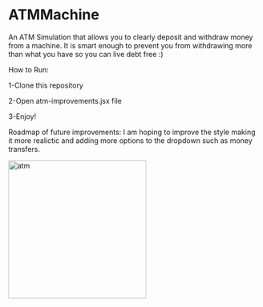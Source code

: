 # ATMMachine
 An ATM Simulation that allows you to clearly deposit and withdraw money from a machine. It is smart enough to prevent you from withdrawing more than what you have so you can live debt free :) 

How to Run:

1-Clone this repository

2-Open atm-improvements.jsx file

3-Enjoy!

Roadmap of future improvements: I am hoping to improve the style making it more realictic and adding more options to the dropdown such as money transfers. 
 
<img width="275" alt="atm" src="https://user-images.githubusercontent.com/102531594/183316168-27a278dc-9837-4e7e-825b-072ca66f778e.png">
